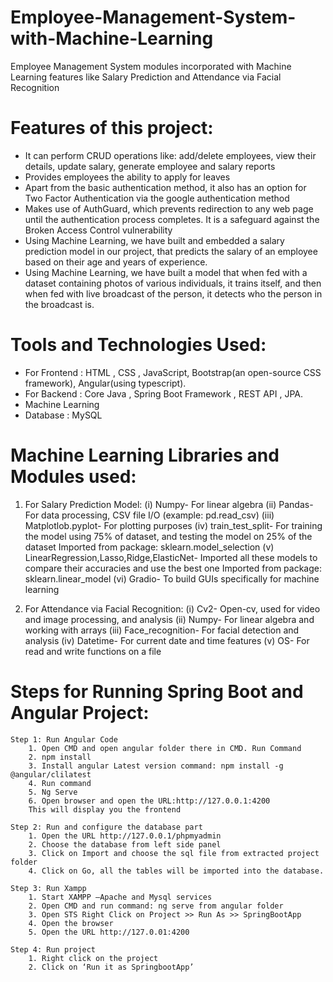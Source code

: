 # Employee-Management-System-with-Machine-Learning
Employee Management System modules incorporated with Machine Learning features like Salary Prediction and Attendance via Facial Recognition

# Features of this project:
- It can perform CRUD operations like: add/delete employees, view their details, update salary, generate employee and salary reports
- Provides employees the ability to apply for leaves
- Apart from the basic authentication method, it also has an option for Two Factor Authentication via the google authentication method
- Makes use of AuthGuard, which prevents redirection to any web page until the authentication process completes. It is a safeguard against the Broken Access Control     vulnerability
- Using Machine Learning, we have built and embedded a salary prediction model in our project, that predicts the salary of an employee based on their age and years of   experience.
- Using Machine Learning, we have built a model that when fed with a dataset containing photos of various individuals, it trains itself, and then when fed with live     broadcast of the person, it detects who the person in the broadcast is.

# Tools and Technologies Used:
- For Frontend : HTML , CSS , JavaScript,  Bootstrap(an open-source CSS framework), Angular(using typescript).
- For Backend : Core Java , Spring Boot Framework , REST API , JPA.
- Machine Learning
- Database : MySQL

# Machine Learning Libraries and Modules used:
1. For Salary Prediction Model: 
    (i) Numpy- For linear algebra 
    (ii) Pandas- For data processing, CSV file I/O (example: pd.read_csv)
    (iii) Matplotlob.pyplot- For plotting purposes
    (iv) train_test_split- For training the model using 75% of dataset, and testing the model on 25% of the dataset
         Imported from package: sklearn.model_selection
    (v) LinearRegression,Lasso,Ridge,ElasticNet- Imported all these models to compare their accuracies and use the best one
        Imported from package: sklearn.linear_model
    (vi) Gradio- To build GUIs specifically for machine learning

2. For Attendance via Facial Recognition:
    (i) Cv2- Open-cv, used for video and image processing, and analysis
    (ii) Numpy- For linear algebra and working with arrays
    (iii) Face_recognition- For facial detection and analysis
    (iv) Datetime- For current date and time features
    (v) OS- For read and write functions on a file

# Steps for Running Spring Boot and Angular Project:
    Step 1: Run Angular Code
        1. Open CMD and open angular folder there in CMD. Run Command
        2. npm install
        3. Install angular Latest version command: npm install -g @angular/clilatest
        4. Run command
        5. Ng Serve
        6. Open browser and open the URL:http://127.0.0.1:4200
        This will display you the frontend
        
    Step 2: Run and configure the database part
        1. Open the URL http://127.0.0.1/phpmyadmin
        2. Choose the database from left side panel
        3. Click on Import and choose the sql file from extracted project folder
        4. Click on Go, all the tables will be imported into the database.
        
    Step 3: Run Xampp
        1. Start XAMPP –Apache and Mysql services
        2. Open CMD and run command: ng serve from angular folder
        3. Open STS Right Click on Project >> Run As >> SpringBootApp
        4. Open the browser
        5. Open the URL http://127.0.01:4200
        
    Step 4: Run project
        1. Right click on the project
        2. Click on ‘Run it as SpringbootApp’
